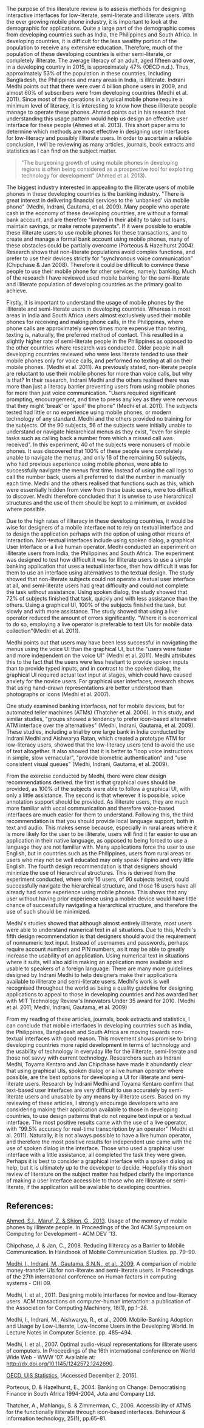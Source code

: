The purpose of this literature review is to assess methods for designing interactive interfaces for low-literate, semi-literate and illiterate users. With the ever growing mobile phone industry, it is important to look at the demographic for applications. Quite a large part of the demographic comes from developing countries such as India, the Philippines and South Africa. In developing countries, it is difficult for the less wealthy portion of the population to receive any extensive education. Therefore, much of the population of these developing countries is either semi-literate, or completely illiterate. The average literacy of an adult, aged fifteen and over, in a developing country in 2015, is approximately 47% (OECD n.d.). Thus, approximately 53% of the population in these countries, including Bangladesh, the Philippines and many areas in India, is illiterate. Indrani Medhi points out that there were over 4 billion phone users in 2009, and almost 60% of subscribers were from developing countries (Medhi et al. 2011). Since most of the operations in a typical mobile phone require a minimum level of literacy, it is interesting to know how these illiterate people manage to operate these phones. Ahmed points out in his research that understanding this usage pattern would help us design an effective user interface for these people (Ahmed et al. 2013). This short paper aims to determine which methods are most effective in designing user interfaces for low-literacy and possibly illiterate users. In order to ascertain a reliable conclusion, I will be reviewing as many articles, journals, book extracts and statistics as I can find on the subject matter.

 >"The burgeoning growth of using mobile phones in developing regions is often being considered as a prospective tool for exploiting technology for development" (Ahmed et al. 2013).

The biggest industry interested in appealing to the illiterate users of mobile phones in these developing countries is the banking industry. "There is great interest in delivering financial services to the 'unbanked' via mobile phone" (Medhi, Indrani, Gautama, et al. 2009). Many people who operate cash in the economy of these developing countries, are without a formal bank account, and are therefore "limited in their ability to take out loans, maintain savings, or make remote payments". If it were possible to enable these illiterate users to use mobile phones for these transactions, and to create and manage a formal bank account using mobile phones, many of these obstacles could be partially overcome (Porteous & Hazelhurst 2004). Research shows that non-literate populations avoid complex functions, and prefer to use their devices strictly for "synchronous voice communication" (Chipchase & Jan 2008). Therefore it could be difficult to convince these people to use their mobile phone for other services, namely: banking. Much of the research I have reviewed used mobile banking for the semi-literate and illiterate population of developing countries as the primary goal to achieve.

Firstly, it is important to understand the usage of mobile phones by the illiterate and semi-literate users in developing countries. Whereas in most areas in India and South Africa users almost exclusively used their mobile phones for receiving and making phone calls, in the Philippines, where phone calls are approximately seven times more expensive than texting, texting is, naturally, the preferred method of contact. This resulted in a slightly higher rate of semi-literate people in the Philippines as opposed to the other countries where research was conducted. Older people in all developing countries reviewed who were less literate tended to use their mobile phones only for voice calls, and performed no texting at all on their mobile phones. (Medhi et al. 2011). As previously stated, non-literate people are reluctant to use their mobile phones for more than voice calls, but why is that? In their research, Indrani Medhi and the others realised there was more than just a literacy barrier preventing users from using mobile phones for more than just voice communication. "Users required significant prompting, encouragement, and time to press any key as they were nervous that they might 'break' or 'spoil' the phone" (Medhi et al. 2011). The subjects tested had little or no experience using mobile phones, or modern technology of any standard. Medhi and the others provided no training for the subjects. Of the 90 subjects, 56 of the subjects were initially unable to understand or navigate hierarchical menus as they exist, "even for simple tasks such as calling back a number from which a missed call was received". In this experiment, 40 of the subjects were nonusers of mobile phones. It was discovered that 100% of these people were completely unable to navigate the menus, and only 16 of the remaining 50 subjects, who had previous experience using mobile phones, were able to successfully navigate the menus first time. Instead of using the call logs to call the number back, users all preferred to dial the number in manually each time. Medhi and the others realised that functions such as this, which were essentially hidden from view from these basic users, were too difficult to discover. Medhi therefore concluded that it is unwise to use hierarchical structures and the use of them should be kept to a minimum, or avoided where possible.

Due to the high rates of illiteracy in these developing countries, it would be wise for designers of a mobile interface not to rely on textual interface and to design the application perhaps with the option of using other means of interaction. Non-textual interfaces include using spoken dialog, a graphical User Interface or a live human operator. Medhi conducted an experiment on illiterate users from India, the Philippines and South Africa. The experiment was designed to test how difficult it was for illiterate users to use a simple banking application that uses a textual interface, then how difficult it was for them to use an interface using alternatives to the textual design. The study showed that non-literate subjects could not operate a textual user interface at all, and semi-literate users had great difficulty and could not complete the task without assistance. Using spoken dialog, the study showed that 72% of subjects finished that task, quickly and with less assistance than the others. Using a graphical UI, 100% of the subjects finished the task, but slowly and with more assistance. The study showed that using a live operator reduced the amount of errors significantly. "Where it is economical to do so, employing a live operator is preferable to text UIs for mobile data collection"(Medhi et al. 2011).

Medhi points out that users may have been less successful in navigating the menus using the voice UI than the graphical UI, but the "users were faster and more independent on the voice UI" (Medhi et al. 2011). Medhi attributes this to the fact that the users were less hesitant to provide spoken inputs than to provide typed inputs, and in contrast to the spoken dialog, the graphical UI required actual text input at stages, which could have caused anxiety for the novice users. For graphical user interfaces, research shows that using hand-drawn representations are better understood than photographs or icons (Medhi et al. 2007).

One study examined banking interfaces, not for mobile devices, but for automated teller machines (ATMs) (Thatcher et al. 2006). In this study, and similar studies, "groups showed a tendency to prefer icon-based alternative ATM interface over the alternatives" (Medhi, Indrani, Gautama, et al. 2009). These studies, including a trial by one large bank in India conducted by Indrani Medhi and Aishwarya Ratan, which created a prototype ATM for low-literacy users, showed that the low-literacy users tend to avoid the use of text altogether. It also showed that it is better to "loop voice instructions in simple, slow vernacular", "provide biometric authentication" and "use consistent visual queues" (Medhi, Indrani, Gautama, et al. 2009).

From the exercise conducted by Medhi, there were clear design recommendations derived. the first is that graphical cues should be provided, as 100% of the subjects were able to follow a graphical UI, with only a little assistance. The second is that wherever it is possible, voice annotation support should be provided. As illiterate users, they are much more familiar with vocal communication and therefore voice-based interfaces are much easier for them to understand. Following this, the third recommendation is that you should provide local language support, both in text and audio. This makes sense because, especially in rural areas where it is more likely for the user to be illiterate, users will find it far easier to use an application in their native language, as opposed to being forced to use a language they are not familiar with. Many applications force the user to use English, but in countries such as the Philippines, users from rural areas or users who may not be well educated may only speak Filipino and very little English. The fourth design recommendation is that designers should minimize the use of hierarchical structures. This is derived from the experiment conducted, where only 16 users, of 90 subjects tested, could successfully navigate the hierarchical structure, and those 16 users have all already had some experience using mobile phones. This shows that any user without having prior experience using a mobile device would have little chance of successfully navigating a hierarchical structure, and therefore the use of such should be minimized.

Medhi's studies showed that although almost entirely illiterate, most users were able to understand numerical text in all situations. Due to this, Medhi's fifth design recommendation is that designers should avoid the requirement of nonnumeric text input. Instead of usernames and passwords, perhaps require account numbers and PIN numbers, as it may be able to greatly increase the usability of an application. Using numerical text in situations where it suits, will also aid in making an application more available and usable to speakers of a foreign language. There are many more guidelines designed by Indrani Medhi to help designers make their applications available to illiterate and semi-literate users. Medhi's work is well recognised throughout the world as being a quality guideline for designing applications to appeal to those in developing countries and has awarded her with MIT Technology Review's Innovators Under 35 award for 2010. (Medhi et al. 2011; Medhi, Indrani, Gautama, et al. 2009)

From my reading of these articles, journals, book extracts and statistics, I can conclude that mobile interfaces in developing countries such as India, the Philippines, Bangladesh and South Africa are moving towards non-textual interfaces with good reason. This movement shows promise to bring developing countries more rapid development in terms of technology and the usability of technology in everyday life for the illiterate, semi-literate and those not savvy with current technology. Researchers such as Indrani Medhi, Toyama Kentaro and Jan Chipchase have made it abundantly clear that using graphical UIs, spoken dialog or a live human operator where possible, are the best options for developing a UI for illiterate and semi-literate users. Research by Indrani Medhi and Toyama Kentaro confirm that text-based user interfaces are very difficult to use accurately by semi-literate users and unusable by any means by illiterate users. Based on my reviewing of these articles, I strongly encourage developers who are considering making their application available to those in developing countries, to use design patterns that do not require text input or a textual interface. The most positive results came with the use of a live operator, with "99.5% accuracy for real-time transcription by an operator" (Medhi et al. 2011). Naturally, it is not always possible to have a live human operator, and therefore the most positive results for independent use came with the use of spoken dialog in the interface. Those who used a graphical user interface with a little assistance, all completed the task they were given. Perhaps it is best to consider a graphical interface with a spoken dialog as help, but it is ultimately up to the developer to decide. Hopefully this short review of literature on the subject matter has helped clarify the importance of making a user interface accessible to those who are illiterate or semi-literate, if the application will be available to developing countries.

## References:

[Ahmed, S.I., Maruf, Z. & Shion, G., 2013](http://dx.doi.org/10.1145/2442882.2442930). Usage of the memory of mobile phones by illiterate people. In Proceedings of the 3rd ACM Symposium on Computing for Development - ACM DEV '13.

Chipchase, J. & Jan, C., 2008. Reducing Illiteracy as a Barrier to Mobile Communication. In Handbook of Mobile Communication Studies. pp. 79–90.

[Medhi, I., Indrani, M., Gautama, S.N.N., et al., 2009](http://dx.doi.org/10.1145/1518701.1518970). A comparison of mobile money-transfer UIs for non-literate and semi-literate users. In Proceedings of the 27th international conference on Human factors in computing systems - CHI 09.

Medhi, I. et al., 2011. Designing mobile interfaces for novice and low-literacy users. ACM transactions on computer-human interaction: a publication of the Association for Computing Machinery, 18(1), pp.1–28.

Medhi, I., Indrani, M., Aishwarya, R., et al., 2009. Mobile-Banking Adoption and Usage by Low-Literate, Low-Income Users in the Developing World. In Lecture Notes in Computer Science. pp. 485–494.

Medhi, I. et al., 2007. Optimal audio-visual representations for illiterate users of computers. In Proceedings of the 16th international conference on World Wide Web - WWW '07. Available at: <http://dx.doi.org/10.1145/1242572.1242690>.

[OECD, UIS Statistics.](http://data.uis.unesco.org/) [Accessed December 2, 2015].

Porteous, D. & Hazelhurst, E., 2004. Banking on Change: Democratising Finance in South Africa 1994-2004, Juta and Company Ltd.

Thatcher, A., Mahlangu, S. & Zimmerman, C., 2006. Accessibility of ATMS for the functionally illiterate through icon-based interfaces. Behaviour & information technology, 25(1), pp.65–81.
